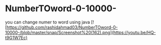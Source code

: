 # NumberTOword-0-10000-
you can change numer to word using java
[![https://github.com/rashidahmad03/NumberTOword-0-10000-/blob/master/snap/Screenshot%20(162).png](https://youtu.be/HQ-t9G1W7Ec)
